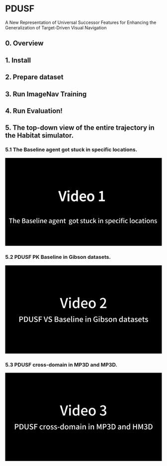 # PDUSF
A New Representation of Universal Successor Features for Enhancing the Generalization of Target-Driven Visual Navigation
## 0. Overview
## 1. Install 
## 2. Prepare dataset
## 3. Run ImageNav Training 
## 4. Run Evaluation!
## 5. The top-down view of the entire trajectory in the Habitat simulator. 

### 5.1 The Baseline agent got stuck in specific locations.
<div align="center">
    <img src="video_1.gif" />
</div>

### 5.2 PDUSF PK Baseline in Gibson datasets.
<div align="center">
    <img src="video_2.gif" />
</div>

### 5.3 PDUSF cross-domain in MP3D and MP3D.
 <div align="center">
    <img src="video_3.gif" />
 </div>
